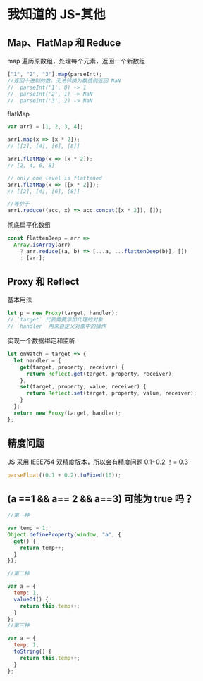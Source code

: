 # 我知道的 JS-其他

## Map、FlatMap 和 Reduce

map 遍历原数组，处理每个元素，返回一个新数组

```javascript
["1", "2", "3"].map(parseInt);
//返回十进制的数，无法转换为数值则返回 NaN
//  parseInt('1', 0) -> 1
//  parseInt('2', 1) -> NaN
//  parseInt('3', 2) -> NaN
```

<!--more-->

flatMap

```javascript
var arr1 = [1, 2, 3, 4];

arr1.map(x => [x * 2]);
// [[2], [4], [6], [8]]

arr1.flatMap(x => [x * 2]);
// [2, 4, 6, 8]

// only one level is flattened
arr1.flatMap(x => [[x * 2]]);
// [[2], [4], [6], [8]]

//等价于
arr1.reduce((acc, x) => acc.concat([x * 2]), []);
```

彻底扁平化数组

```javascript
const flattenDeep = arr =>
  Array.isArray(arr)
    ? arr.reduce((a, b) => [...a, ...flattenDeep(b)], [])
    : [arr];
```

## Proxy 和 Reflect

基本用法

```javascript
let p = new Proxy(target, handler);
// `target` 代表需要添加代理的对象
// `handler` 用来自定义对象中的操作
```

实现一个数据绑定和监听

```javascript
let onWatch = target => {
  let handler = {
    get(target, property, receiver) {
      return Reflect.get(target, property, receiver);
    },
    set(target, property, value, receiver) {
      return Reflect.set(target, property, value, receiver);
    }
  };
  return new Proxy(target, handler);
};
```

## 精度问题

JS 采用 IEEE754 双精度版本，所以会有精度问题
0.1+0.2 ！= 0.3

```javascript
parseFloat((0.1 + 0.2).toFixed(10));
```

## (a ==1 && a== 2 && a==3) 可能为 true 吗？

```javascript
//第一种

var temp = 1;
Object.defineProperty(window, "a", {
  get() {
    return temp++;
  }
});

//第二种

var a = {
  temp: 1,
  valueOf() {
    return this.temp++;
  }
};
//第三种

var a = {
  temp: 1,
  toString() {
    return this.temp++;
  }
};
```
